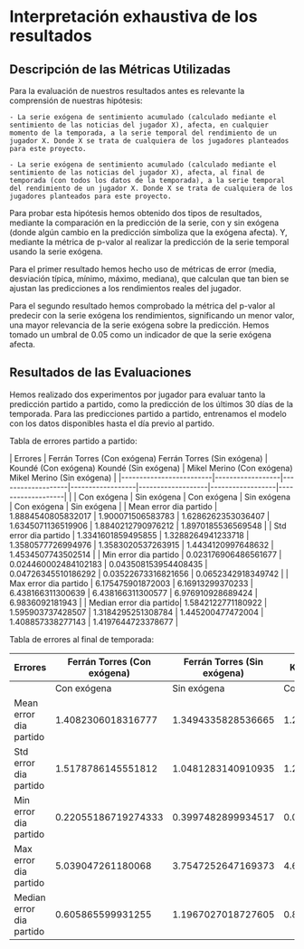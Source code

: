 # Interpretación exhaustiva de los resultados

## Descripción de las Métricas Utilizadas
Para la evaluación de nuestros resultados antes es relevante la comprensión de nuestras hipótesis:

    - La serie exógena de sentimiento acumulado (calculado mediante el sentimiento de las noticias del jugador X), afecta, en cualquier momento de la temporada, a la serie temporal del rendimiento de un jugador X. Donde X se trata de cualquiera de los jugadores planteados para este proyecto.

    - La serie exógena de sentimiento acumulado (calculado mediante el sentimiento de las noticias del jugador X), afecta, al final de temporada (con todos los datos de la temporada), a la serie temporal del rendimiento de un jugador X. Donde X se trata de cualquiera de los jugadores planteados para este proyecto.

Para probar esta hipótesis hemos obtenido dos tipos de resultados, mediante la comparación en la predicción de la serie, con y sin exógena (donde algún cambio en la predicción simboliza que la exógena afecta). Y, mediante la métrica de p-valor al realizar la predicción de la serie temporal usando la serie exógena.

Para el primer resultado hemos hecho uso de métricas de error (media, desviación típica, mínimo, máximo, mediana), que calculan que tan bien se ajustan las predicciones a los rendimientos reales del jugador.

Para el segundo resultado hemos comprobado la métrica del p-valor al predecir con la serie exógena los rendimientos, significando un menor valor, una mayor relevancia de la serie exógena sobre la predicción. Hemos tomado un umbral de 0.05 como un indicador de que la serie exógena afecta.

## Resultados de las Evaluaciones
Hemos realizado dos experimentos por jugador para evaluar tanto la predicción partido a partido, como la predicción de los últimos 30 días de la temporada. Para las predicciones partido a partido, entrenamos el modelo con los datos disponibles hasta el día previo al partido.


Tabla de errores partido a partido:

| Errores                 | Ferrán Torres (Con exógena)  Ferrán Torres (Sin exógena) | Koundé (Con exógena)  Koundé (Sin exógena) | Mikel Merino (Con exógena)  Mikel Merino (Sin exógena) |
|-------------------------|------------------|-------------------|------------------|-------------------|------------------|-------------------|
|                         | Con exógena     | Sin exógena       | Con exógena     | Sin exógena       | Con exógena     | Sin exógena       |
| Mean error dia partido  | 1.8884540805832017 | 1.900071506583783 | 1.6286262353036407 | 1.6345071136519906 | 1.8840212790976212 | 1.8970185536569548 |
| Std error dia partido   | 1.3341601859495855 | 1.3288264941233718 | 1.3580577726994976 | 1.3583020537263915 | 1.4434120997648632 | 1.4534507743502514 |
| Min error dia partido   | 0.023176906486561677 | 0.024460002484102183 | 0.043508153954408435 | 0.04726345510186292 | 0.03522673316821656 | 0.0652342918349742 |
| Max error dia partido   | 6.175475901872003 | 6.16913299370233   | 6.438166311300639 | 6.438166311300577 | 6.976910928689424 | 6.9836092181943   |
| Median error dia partido| 1.5842122771180922 | 1.595903737428507  | 1.3184295251308784 | 1.445200477472004 | 1.408857338277143  | 1.4197644723378677 |


Tabla de errores al final de temporada:

| Errores                 | Ferrán Torres (Con exógena) | Ferrán Torres (Sin exógena)   | Koundé (Con exógena) |Koundé (Sin exógena) | Mikel Merino (Con exógena) | Mikel Merino (Sin exógena) |
|-------------------------|------------------|-------------------|------------------|-------------------|------------------|-------------------|
|                         | Con exógena     | Sin exógena       | Con exógena     | Sin exógena       | Con exógena     | Sin exógena       |
| Mean error dia partido  | 1.4082306018316777 | 1.3494335828536665 | 1.226667238968048 | 1.3281307669447873 | 1.9266847761755266 | 1.8128645251138613 |
| Std error dia partido   | 1.5178786145551812 | 1.0481283140910935 | 1.2597775451829767 | 1.2535706405934999 | 2.1466910168394095 | 1.4414016657653101 |
| Min error dia partido   | 0.22055186719274333 | 0.3997482899934517 | 0.009297530329475556 | 0.07926977398116986 | 0.06269663729819719 | 0.10406412761491168 |
| Max error dia partido   | 5.039047261180068 | 3.7547252647169373 | 4.681354572333654 | 4.220999742746211 | 6.576032163854023 | 5.1951626038306316 |
| Median error dia partido| 0.605865599931255  | 1.1967027018727605 | 0.8041617053458157 | 1.2665741276881737 | 0.8190219365219513 | 1.5509266370808032 |
